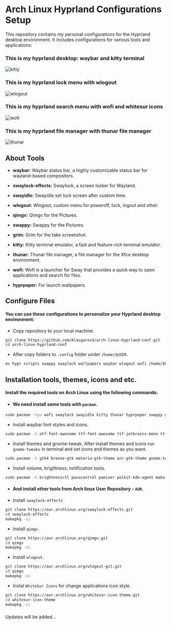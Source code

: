 # Arch Linux Hyprland Configurations Setup

This repository contains my personal configurations for the Hyprland desktop environment. It includes configurations for various tools and applications:


### This is my hyprland desktop: waybar and kitty terminal
![kitty](https://github.com/AlasgarovS/arch-linux-hyprland-conf/assets/70092601/74138c48-91b7-4ce2-a450-f16a9171ae11)



### This is my hyprland lock menu with wlogout
![wlogout](https://github.com/AlasgarovS/arch-linux-hyprland-conf/assets/70092601/6673ce4b-ef38-47b8-a1cb-11625dcc5149)



### This is my hyprland search menu with wofi and whitesur icons
![wofi](https://github.com/AlasgarovS/arch-linux-hyprland-conf/assets/70092601/21cb31c8-7737-44d8-a345-d1e1d0178af7)



### This is my hyprland file manager with thunar file manager
![thunar](https://github.com/AlasgarovS/arch-linux-hyprland-conf/assets/70092601/7edd6de1-876d-40e8-8a38-7f63eef221c3)




## About Tools

- **waybar:**  Waybar status bar, a highly customizable status bar for wayland-based compositors.

- **swaylock-effects:**  Swaylock, a screen locker for Wayland.

- **swayidle:** Swayidle set lock screen after custom time.

- **wlogout:** Wlogout, custom menu for poweroff, lock, logout and other.

- **qimgv:** Qimgv for the Pictures.

- **swappy:** Swappy for the Pictures.

- **grim:** Grim for the take screenshot.

- **kitty:**  Kitty terminal emulator, a fast and feature-rich terminal emulator.

- **thunar:**  Thunar file manager, a file manager for the Xfce desktop environment.

- **wofi:**  Wofi is a launcher for Sway that provides a quick way to open applications and search for files.

- **hyprpaper:**  For launch wallpapers.


## Configure Files

#### You can use these configurations to personalize your Hyprland desktop environment:
 
- Copy repository to your local machine.
```bash
git clone https://github.com/AlasgarovS/arch-linux-hyprland-conf.git
cd arch-linux-hyprland-conf
```

- After copy folders to ```.config``` folder under ```/home/$USER```.
```bash
mv hypr scripts swappy swaylock wallpapers waybar wlogout wofi /home/$USER/.config/
```


## Installation tools, themes, icons and etc.
   
#### Install the required tools on Arch Linux using the following commands:

- #### We need install some tools with ```pacman```.
```bash
sudo pacman -Syu wofi swaylock swayidle kitty thunar hyprpaper swappy grim slurp waybar
```
- Install waybar font styles and icons.
 ```bash
 sudo pacman -S otf-font-awesome ttf-font-awesome ttf-jetbrains-mono ttf-arimo-nerd
 ```
- Install themes and gnome-tweak. After install themes and icons run ```gnome-tweaks``` in terminal and set icons and themes as you want.
 ```bash
 sudo pacman -S gtk4 breeze-gtk materia-gtk-theme arc-gtk-theme gnome-tweaks
 ```
- Install volume, brightness, notification tools.
 ```bash
 sudo pacman -S brightnessctl pavucontrol pamixer polkit-kde-agent mako
 ```

- #### And install other tools from Arch linux User Repository - ```AUR```.
- Install ```swaylock-effects```
 ```bash
 git clone https://aur.archlinux.org/swaylock-effects.git
 cd swaylock-effects
 makepkg -si
 ```
- Install ```qimgv```.
 ```bash
 git clone https://aur.archlinux.org/qimgv.git
 cd qimgv
 makepkg -si
 ```
- Install ```wlogout```.
 ```bash
 git clone https://aur.archlinux.org/wlogout-git.git
 cd qimgv
 makepkg -si
 ```
- Instal ```WhiteSur Icons``` for change applications icon style.
 ```bash
 git clone https://aur.archlinux.org/whitesur-icon-theme.git
 cd whitesur-icon-theme
 makepkg -si
 ```

### 

Updates will be added...
